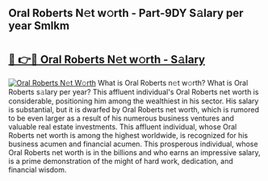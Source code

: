 ## Oral Roberts N𝚎t w𝚘rth - Part-9DY S𝚊lary per year Smlkm

# <h2><a href="http://gc48hx.nevu.top/?p=Oral+Roberts">🔗 👉🔴 Oral Roberts N𝚎t w𝚘rth - S𝚊lary</a></h2>

[![Oral Roberts N𝚎t W𝚘rth](https://i.imgur.com/Oavwk0R.jpeg)](http://gc48hx.nevu.top/?p=Oral+Roberts)
What is Oral Roberts n𝚎t w𝚘rth? What is Oral Roberts s𝚊lary per year?
This affluent individual's Oral Roberts net worth is considerable, positioning him among the wealthiest in his sector. His salary is substantial, but it is dwarfed by Oral Roberts net worth, which is rumored to be even larger as a result of his numerous business ventures and valuable real estate investments. This affluent individual, whose Oral Roberts net worth is among the highest worldwide, is recognized for his business acumen and financial acumen. This prosperous individual, whose Oral Roberts net worth is in the billions and who earns an impressive salary, is a prime demonstration of the might of hard work, dedication, and financial wisdom.
